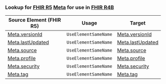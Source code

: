 ### Lookup for [FHIR R5](https://hl7.org/fhir/R5/) [Meta](https://hl7.org/fhir/R5/Meta.html) for use in [FHIR R4B](https://hl7.org/fhir/R4B/)

| Source Element (FHIR R5) | Usage | Target |
| -------------- | ----- | ------ |
| [Meta.versionId](https://hl7.org/fhir/R5/Meta.html#resource) | `UseElementSameName` | [Meta.versionId](https://hl7.org/fhir/R4B/Meta.html#resource) |
| [Meta.lastUpdated](https://hl7.org/fhir/R5/Meta.html#resource) | `UseElementSameName` | [Meta.lastUpdated](https://hl7.org/fhir/R4B/Meta.html#resource) |
| [Meta.source](https://hl7.org/fhir/R5/Meta.html#resource) | `UseElementSameName` | [Meta.source](https://hl7.org/fhir/R4B/Meta.html#resource) |
| [Meta.profile](https://hl7.org/fhir/R5/Meta.html#resource) | `UseElementSameName` | [Meta.profile](https://hl7.org/fhir/R4B/Meta.html#resource) |
| [Meta.security](https://hl7.org/fhir/R5/Meta.html#resource) | `UseElementSameName` | [Meta.security](https://hl7.org/fhir/R4B/Meta.html#resource) |
| [Meta.tag](https://hl7.org/fhir/R5/Meta.html#resource) | `UseElementSameName` | [Meta.tag](https://hl7.org/fhir/R4B/Meta.html#resource) |
